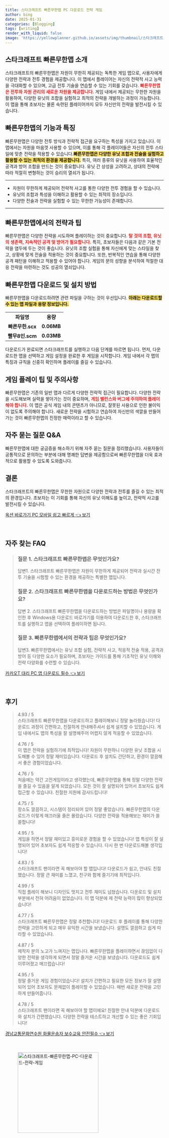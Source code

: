 ```yaml
---
title: 스타크래프트 빠른무한맵 PC 다운로드 전략 게임
author: bing
date: 2025-01-31
categories: [Blogging]
tags: [writing]
render_with_liquid: false
image: 'https://yellowplanner.github.io/assets/img/thumbnail/스타크래프트-빠른무한맵-PC-다운로드-전략-게임.webp'
---
```



<h2 id='빠른무한맵 소개'>스타크래프트 빠른무한맵 소개</h2>

<p>스타크래프트의 빠른무한맵은 자원이 무한히 제공되는 독특한 게임 맵으로, 사용자에게 다양한 전략과 전투 경험을 제공합니다. 이 맵에서 플레이어는 자신의 전략적 사고 능력을 극대화할 수 있으며, 고급 전투 기술을 연습할 수 있는 기회를 갖습니다. <b><span style="color: #ee2323;">빠른무한맵은 전투와 자원 관리의 새로운 차원을 제공합니다.</span></b>  게임 내에서 제공되는 무한한 자원을 활용하여, 다양한 유닛의 조합을 실험하고 최적의 전략을 개발하는 과정이 가능합니다. 이 맵을 통해 초보자는 물론 숙련된 플레이어까지 모두 자신만의 전략을 발전시킬 수 있습니다.</p>

<h2 id='빠른무한맵의 기능'>빠른무한맵의 기능과 특징</h2>

<p>빠른무한맵은 다양한 전투 방식과 전략적 접근을 요구하는 특성을 가지고 있습니다. 이 맵에서는 자원을 마음껏 사용할 수 있으며, 이를 통해 각 플레이어들은 자신의 전투 스타일에 맞춘 전략을 적용할 수 있습니다.<b><span style="background-color: #ffe066;">빠른무한맵은 다양한 유닛 조합과 전술을 실험하고 활용할 수 있는 최적의 환경을 제공합니다.</span></b> 특히, 여러 종류의 유닛을 사용하여 효율적인 공격과 방어 조합을 만드는 것이 중요합니다. 유닛 간 상성을 고려하고, 상대의 전략에 따라 적절히 변형하는 것이 승리의 열쇠가 됩니다.</p>

<hr />

<ul>
    <li>자원이 무한하게 제공되어 전략적 사고를 통한 다양한 전투 경험을 할 수 있습니다.</li>
    <li>유닛의 조합과 특성을 이해하고 활용할 수 있는 최적의 장소입니다.</li>
    <li>다양한 전술과 전략을 실험할 수 있는 무한한 가능성이 존재합니다.</li>
</ul>

<hr />

<h2 id='전략과 팁'>빠른무한맵에서의 전략과 팁</h2>

<p>빠른무한맵은 다양한 전략을 시도하며 플레이하는 것이 중요합니다. <b><span style="color: #ee2323;">탈 것의 조합, 유닛의 생존력, 지속적인 공격 및 방어가 필요합니다.</span></b> 특히, 초보자들은 다음과 같은 기본 전략을 염두에 두는 것이 좋습니다. 유닛의 조합 실험을 통해 자신에게 맞는 스타일을 찾고, 상황에 맞게 전술을 적용하는 것이 중요합니다. 또한, 반복적인 연습을 통해 다양한 공격 패턴을 이해하고 적용할 수 있어야 합니다. 게임의 문의 성향을 분석하여 적절한 대응 전략을 마련하는 것도 성공의 열쇠입니다.</p>

<h2 id='다운로드 및 설치'>빠른무한맵 다운로드 및 설치 방법</h2>

<p>빠른무한맵을 다운로드하려면 관련 파일을 구하는 것이 우선입니다. <b><span style="background-color: #ffe066;">아래는 다운로드할 수 있는 맵 파일과 용량 정보입니다.</span></b></p>

<table>
    <tr>
        <td style="text-align: center; height: 17px;"><b>파일명</b></td>
        <td style="text-align: center; height: 17px;"><b>용량</b></td>
    </tr>
    <tr>
        <td style="text-align: center; height: 17px;"><b>빠른무한.scx</b></td>
        <td style="text-align: center; height: 17px;"><b>0.06MB</b></td>
    </tr>
    <tr>
        <td style="text-align: center; height: 17px;"><b>빨무8인.scm</b></td>
        <td style="text-align: center; height: 17px;"><b>0.03MB</b></td>
    </tr>
</table>

<p>다운로드가 완료되면 스타크래프트를 실행하고 다음 단계를 따르면 됩니다. 먼저, 다운로드한 맵을 선택하고 게임 설정을 완료한 후 게임을 시작합니다. 게임 내에서 각 맵의 특징과 규칙을 신중히 확인하며 플레이를 즐길 수 있습니다.</p>

<h2 id='유용한 팁'>게임 플레이 팁 및 주의사항</h2>

<p>빠른무한맵은 기존의 일반 맵과 다르게 다양한 전략적 접근이 필요합니다. 다양한 전략을 시도해보며 실력을 쌓아가는 것이 중요하며, <b><span style="color: #ee2323;">게임 밸런스와 버그에 주의하여 플레이해야 합니다.</span></b> 이 맵은 공식 게임 내의 콘텐츠가 아니므로, 잘못된 사용으로 인한 불이익이 없도록 주의해야 합니다. 새로운 전략을 시험하고 연습하여 자신만의 색깔을 만들어가는 것이 빠른무한맵의 진정한 매력이라고 할 수 있습니다.</p>

<h2 id='자주 묻는 질문'>자주 묻는 질문 Q&A</h2>

<p>빠른무한맵에 대한 궁금증을 해소하기 위해 자주 묻는 질문을 정리했습니다. 사용자들이 공통적으로 문의하는 부분에 대해 명쾌한 답변을 제공함으로써 빠른무한맵을 더욱 효과적으로 활용할 수 있도록 도와줍니다.</p>

<h2 id='결론'>결론</h2>

<p>스타크래프트의 빠른무한맵은 무한한 자원으로 다양한 전략과 전투를 즐길 수 있는 최적의 환경입니다. 초보자는 이 기회를 통해 자신의 유닛 이해도를 높이고, 전략적 사고를 발전시킬 수 있습니다. </p>


<p><a class="click-button" title="옥션 바로가기 PC 모바일 쉽고 빠르게" href="https://yellowplanner.github.io/posts/%EC%98%A5%EC%85%98-%EB%B0%94%EB%A1%9C%EA%B0%80%EA%B8%B0-PC-%EB%AA%A8%EB%B0%94%EC%9D%BC-%EC%89%BD%EA%B3%A0-%EB%B9%A0%EB%A5%B4%EA%B2%8C/" rel="dofollow">옥션 바로가기 PC 모바일 쉽고 빠르게 👈 보기</a></p><br>
<h2 id='자주_찾는_FAQ'>자주 찾는 FAQ</h2>
<div itemscope="" itemtype="https://schema.org/FAQPage"> 
<blockquote> 
<div itemscope="" itemprop="mainEntity" itemtype="https://schema.org/Question"> 
<h3 itemprop="name">질문 1. 스타크래프트 빠른무한맵은 무엇인가요?</h3> 
<div itemscope="" itemprop="acceptedAnswer" itemtype="https://schema.org/Answer"> 
<span itemprop="text"> 
<p>답변1. 스타크래프트 빠른무한맵은 자원이 무한하게 제공되어 전략과 실시간 전투 기술을 시험할 수 있는 환경을 제공하는 특별한 맵입니다.</p> 
</span> 
</div> 
</div> 

<div itemscope="" itemprop="mainEntity" itemtype="https://schema.org/Question"> 
<h3 itemprop="name">질문 2. 스타크래프트 빠른무한맵을 다운로드하는 방법은 무엇인가요?</h3> 
<div itemscope="" itemprop="acceptedAnswer" itemtype="https://schema.org/Answer"> 
<span itemprop="text"> 
<p>답변 2. 스타크래프트 빠른무한맵을 다운로드하는 방법은 파일명이나 용량을 확인한 후 Windows용 다운로드 바로가기를 이용하여 다운로드한 후, 스타크래프트를 실행하고 맵을 선택하여 플레이하면 됩니다.</p> 
</span> 
</div> 
</div> 

<div itemscope="" itemprop="mainEntity" itemtype="https://schema.org/Question"> 
<h3 itemprop="name">질문 3. 빠른무한맵에서의 전략과 팁은 무엇인가요?</h3> 
<div itemscope="" itemprop="acceptedAnswer" itemtype="https://schema.org/Answer"> 
<span itemprop="text"> 
<p>답변3. 빠른무한맵에서는 유닛 조합 실험, 전략적 사고, 적응적 전술 적용, 공격과 방어 등 다양한 요소가 필요하며, 초보자는 가이드를 통해 기초적인 유닛 이해와 전략 다양화를 수련할 수 있습니다.</p> 
</span> 
</div> 
</div> 

</blockquote> 
</div>
<p><a class="click-button" title="카카오T 대리 PC 앱 다운로드 필수" href="https://yellowplanner.github.io/posts/%EC%B9%B4%EC%B9%B4%EC%98%A4T-%EB%8C%80%EB%A6%AC-PC-%EC%95%B1-%EB%8B%A4%EC%9A%B4%EB%A1%9C%EB%93%9C-%ED%95%84%EC%88%98/" rel="dofollow">카카오T 대리 PC 앱 다운로드 필수 👈 보기</a></p><br>
<h2 id='후기'>후기</h2>
<div itemscope itemtype="https://schema.org/Product">
  <blockquote>
  <div itemprop="review" itemscope itemtype="https://schema.org/Review">
      <div itemprop="reviewRating" itemscope itemtype="https://schema.org/Rating"> <span itemprop="ratingValue">4.93</span> / <span itemprop="bestRating">5</span> </div>
      <span itemprop="reviewBody">스타크래프트 빠른무한맵을 다운로드하고 플레이해보니 정말 놀라웠습니다! 다운로드 과정이 간편하고, 친절하게 안내해주셔서 쉽게 설치할 수 있었습니다. 게임 내에서도 맵의 특성을 잘 설명해주어 어렵지 않게 적응할 수 있었습니다.</span>
  </div>
  <br>
  <div itemprop="review" itemscope itemtype="https://schema.org/Review">
      <div itemprop="reviewRating" itemscope itemtype="https://schema.org/Rating"> <span itemprop="ratingValue">4.76</span> / <span itemprop="bestRating">5</span> </div>
      <span itemprop="reviewBody">이 맵은 전략을 실험하기에 최적입니다! 자원이 무한하니 다양한 유닛 조합을 시도해볼 수 있어 정말 재미있습니다. 다운로드 후 설치도 간단하고, 환경이 깔끔해서 좋은 경험이었습니다.</span>
  </div>
  <br>
  <div itemprop="review" itemscope itemtype="https://schema.org/Review">
      <div itemprop="reviewRating" itemscope itemtype="https://schema.org/Rating"> <span itemprop="ratingValue">4.76</span> / <span itemprop="bestRating">5</span> </div>
      <span itemprop="reviewBody">처음에는 약간 고전게임이라고 생각했는데, 빠른무한맵을 통해 정말 다양한 전략을 즐길 수 있음을 알게 되었습니다. 모든 것이 잘 설명되어 있어서 초보자도 쉽게 접근할 수 있습니다. 친절한 지원에 감사드립니다!</span>
  </div>
  <br>
  <div itemprop="review" itemscope itemtype="https://schema.org/Review">
      <div itemprop="reviewRating" itemscope itemtype="https://schema.org/Rating"> <span itemprop="ratingValue">4.75</span> / <span itemprop="bestRating">5</span> </div>
      <span itemprop="reviewBody">장소도 깔끔하고, 시스템이 정리되어 있어 정말 좋았습니다. 빠른무한맵의 다운로드가 이렇게 매끄러울 줄은 몰랐습니다. 다양한 전략을 적용해보는 재미가 쏠쏠합니다!</span>
  </div>
  <br>
  <div itemprop="review" itemscope itemtype="https://schema.org/Review">
      <div itemprop="reviewRating" itemscope itemtype="https://schema.org/Rating"> <span itemprop="ratingValue">4.95</span> / <span itemprop="bestRating">5</span> </div>
      <span itemprop="reviewBody">게임을 하면서 정말 재미있고 흥미로운 경험을 할 수 있었습니다! 맵 특성이 잘 설명되어 있어 초보자도 쉽게 적응할 수 있습니다. 다시 한 번 다운로드해볼 생각입니다!</span>
  </div>
  <br>
  <div itemprop="review" itemscope itemtype="https://schema.org/Review">
      <div itemprop="reviewRating" itemscope itemtype="https://schema.org/Rating"> <span itemprop="ratingValue">4.83</span> / <span itemprop="bestRating">5</span> </div>
      <span itemprop="reviewBody">스타크래프트 팬이라면 꼭 해보아야 할 맵입니다! 다운로드가 쉽고, 안내도 친절했습니다. 정말 큰 재미를 느꼈고, 친구와 함께 즐기기에 최적입니다.</span>
  </div>
  <br>
  <div itemprop="review" itemscope itemtype="https://schema.org/Review">
      <div itemprop="reviewRating" itemscope itemtype="https://schema.org/Rating"> <span itemprop="ratingValue">4.99</span> / <span itemprop="bestRating">5</span> </div>
      <span itemprop="reviewBody">직접 플레이 해보니 디자인도 멋지고 전투 재미도 넘쳤습니다. 다운로드 및 설치 부분에서 전혀 어려움이 없었습니다. 이 맵 덕분에 제 전략 능력이 많이 향상되었습니다!</span>
  </div>
  <br>
  <div itemprop="review" itemscope itemtype="https://schema.org/Review">
      <div itemprop="reviewRating" itemscope itemtype="https://schema.org/Rating"> <span itemprop="ratingValue">4.77</span> / <span itemprop="bestRating">5</span> </div>
      <span itemprop="reviewBody">스타크래프트 빠른무한맵은 정말 추천합니다! 다운로드 후 플레이를 통해 다양한 전략을 고민하게 되고 매우 유익한 시간을 보냈습니다. 설명도 깔끔하고 쉽게 따라할 수 있었습니다.</span>
  </div>
  <br>
  <div itemprop="review" itemscope itemtype="https://schema.org/Review">
      <div itemprop="reviewRating" itemscope itemtype="https://schema.org/Rating"> <span itemprop="ratingValue">4.87</span> / <span itemprop="bestRating">5</span> </div>
      <span itemprop="reviewBody">제작자 분의 노고가 느껴지는 맵입니다. 빠른무한맵을 플레이하면서 끊임없이 다양한 전략을 생각하게 되면서 정말 즐거운 시간을 보냈습니다. 다운로드도 쉽게 이루어졌고 매끄럽습니다!</span>
  </div>
  <br>
  <div itemprop="review" itemscope itemtype="https://schema.org/Review">
      <div itemprop="reviewRating" itemscope itemtype="https://schema.org/Rating"> <span itemprop="ratingValue">4.95</span> / <span itemprop="bestRating">5</span> </div>
      <span itemprop="reviewBody">정말 즐거운 게임 경험이었습니다! 설치가 간편하고 필요한 모든 정보가 잘 설명되어 있어 초보자도 문제없이 플레이할 수 있었습니다. 매번 새로운 전략을 고민하게 만들어줍니다.</span>
  </div>
  <br>
  <div itemprop="review" itemscope itemtype="https://schema.org/Review">
      <div itemprop="reviewRating" itemscope itemtype="https://schema.org/Rating"> <span itemprop="ratingValue">4.78</span> / <span itemprop="bestRating">5</span> </div>
      <span itemprop="reviewBody">스타크래프트 팬이라면 꼭 해보아야 할 맵이에요! 친절한 안내 덕분에 다운로드와 설치가 간편했습니다. 다양한 전략을 테스트하고 개선할 수 있는 좋은 기회입니다!</span>
  </div>
  </blockquote>
</div>
<p><a class="click-button" title="경남교통문화연수원 화물운송자 보수교육 안전필수" href="https://yellowplanner.github.io/posts/%EA%B2%BD%EB%82%A8%EA%B5%90%ED%86%B5%EB%AC%B8%ED%99%94%EC%97%B0%EC%88%98%EC%9B%90-%ED%99%94%EB%AC%BC%EC%9A%B4%EC%86%A1%EC%9E%90-%EB%B3%B4%EC%88%98%EA%B5%90%EC%9C%A1-%EC%95%88%EC%A0%84%ED%95%84%EC%88%98/" rel="dofollow">경남교통문화연수원 화물운송자 보수교육 안전필수 👈 보기</a></p><br>
<figure class="image"><img src="https://yellowplanner.github.io/assets/img/thumbnail/스타크래프트-빠른무한맵-PC-다운로드-전략-게임.webp" alt="스타크래프트-빠른무한맵-PC-다운로드-전략-게임" width="256" height="256"></figure>